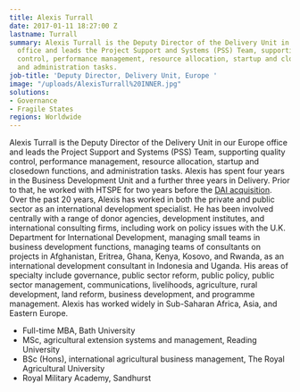 ```yaml
---
title: Alexis Turrall
date: 2017-01-11 18:27:00 Z
lastname: Turrall
summary: Alexis Turrall is the Deputy Director of the Delivery Unit in our Europe
  office and leads the Project Support and Systems (PSS) Team, supporting quality
  control, performance management, resource allocation, startup and closedown functions,
  and administration tasks.
job-title: 'Deputy Director, Delivery Unit, Europe '
image: "/uploads/AlexisTurrall%20INNER.jpg"
solutions:
- Governance
- Fragile States
regions: Worldwide
---
```


Alexis Turrall is the Deputy Director of the Delivery Unit in our Europe office and leads the Project Support and Systems (PSS) Team, supporting quality control, performance management, resource allocation, startup and closedown functions, and administration tasks. Alexis has spent four years in the Business Development Unit and a further three years in Delivery. Prior to that, he worked with HTSPE for two years before the [DAI acquisition](https://www.dai.com/news/one-company-one-brand-dai-retires-htspe-name). Over the past 20 years, Alexis has worked in both the private and public sector as an international development specialist. He has been involved centrally with a range of donor agencies, development institutes, and international consulting firms, including work on policy issues with the U.K. Department for International Development, managing small teams in business development functions, managing teams of consultants on projects in Afghanistan, Eritrea, Ghana, Kenya, Kosovo, and Rwanda, as an international development consultant in Indonesia and Uganda. His areas of specialty include governance, public sector reform, public policy, public sector management, communications, livelihoods, agriculture, rural development, land reform, business development, and programme management. Alexis has worked widely in Sub-Saharan Africa, Asia, and Eastern Europe.

* Full-time MBA, Bath University
* MSc, agricultural extension systems and management, Reading University
* BSc (Hons), international agricultural business management, The Royal Agricultural University
* Royal Military Academy, Sandhurst